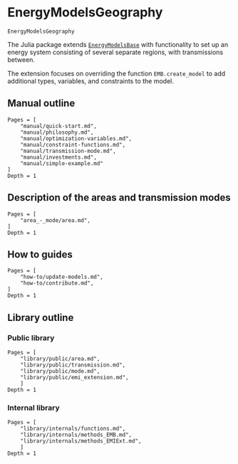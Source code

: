 # EnergyModelsGeography

```@docs
EnergyModelsGeography
```

The Julia package extends [`EnergyModelsBase`](https://energymodelsx.github.io/EnergyModelsBase.jl/) with functionality to set up an energy system consisting of several separate regions, with transmissions between.

The extension focuses on overriding the function `EMB.create_model` to add additional types, variables, and constraints to the model.

## Manual outline

```@contents
Pages = [
    "manual/quick-start.md",
    "manual/philosophy.md",
    "manual/optimization-variables.md",
    "manual/constraint-functions.md",
    "manual/transmission-mode.md",
    "manual/investments.md",
    "manual/simple-example.md"
]
Depth = 1
```

## Description of the areas and transmission modes

```@contents
Pages = [
    "area_-_mode/area.md",
]
Depth = 1
```

## How to guides

```@contents
Pages = [
    "how-to/update-models.md",
    "how-to/contribute.md",
]
Depth = 1
```

## Library outline

### Public library

```@contents
Pages = [
    "library/public/area.md",
    "library/public/transmission.md",
    "library/public/mode.md",
    "library/public/emi_extension.md",
    ]
Depth = 1
```

### Internal library

```@contents
Pages = [
    "library/internals/functions.md",
    "library/internals/methods_EMB.md",
    "library/internals/methods_EMIExt.md",
    ]
Depth = 1
```
